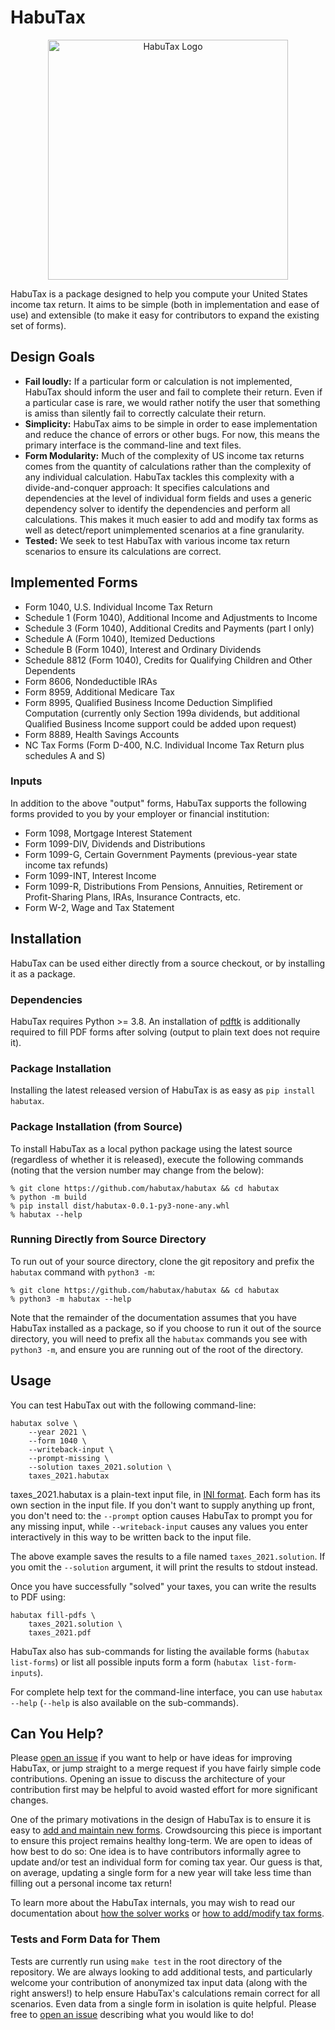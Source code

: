 # HabuTax

<p align="center">
<img src="https://github.com/habutax/habutax/raw/main/doc/habutax_logo.svg" alt="HabuTax Logo" title="HabuTax Logo" width="384"/>
</p>

HabuTax is a package designed to help you compute your United States income tax
return. It aims to be simple (both in implementation and ease of use) and
extensible (to make it easy for contributors to expand the existing set of
forms).

## Design Goals

* **Fail loudly:** If a particular form or calculation is not implemented,
  HabuTax should inform the user and fail to complete their return. Even if a
  particular case is rare, we would rather notify the user that something is
  amiss than silently fail to correctly calculate their return.
* **Simplicity:** HabuTax aims to be simple in order to ease implementation and
  reduce the chance of errors or other bugs. For now, this means the primary
  interface is the command-line and text files.
* **Form Modularity:** Much of the complexity of US income tax returns comes
  from the quantity of calculations rather than the complexity of any individual
  calculation. HabuTax tackles this complexity with a divide-and-conquer
  approach: It specifies calculations and dependencies at the level of
  individual form fields and uses a generic dependency solver to identify the
  dependencies and perform all calculations. This makes it much easier to add
  and modify tax forms as well as detect/report unimplemented scenarios at a
  fine granularity.
* **Tested:** We seek to test HabuTax with various income tax return scenarios
  to ensure its calculations are correct.

## Implemented Forms

* Form 1040, U.S. Individual Income Tax Return
* Schedule 1 (Form 1040), Additional Income and Adjustments to Income
* Schedule 3 (Form 1040), Additional Credits and Payments (part I only)
* Schedule A (Form 1040), Itemized Deductions
* Schedule B (Form 1040), Interest and Ordinary Dividends
* Schedule 8812 (Form 1040), Credits for Qualifying Children and Other
  Dependents
* Form 8606, Nondeductible IRAs
* Form 8959, Additional Medicare Tax
* Form 8995, Qualified Business Income Deduction Simplified Computation
  (currently only Section 199a dividends, but additional Qualified Business
  Income support could be added upon request)
* Form 8889, Health Savings Accounts
* NC Tax Forms (Form D-400, N.C. Individual Income Tax Return plus schedules A and S)

### Inputs

In addition to the above "output" forms, HabuTax supports the following forms
provided to you by your employer or financial institution:

* Form 1098, Mortgage Interest Statement
* Form 1099-DIV, Dividends and Distributions
* Form 1099-G, Certain Government Payments (previous-year state income tax
  refunds)
* Form 1099-INT, Interest Income
* Form 1099-R, Distributions From Pensions, Annuities, Retirement or
  Profit-Sharing Plans, IRAs, Insurance Contracts, etc.
* Form W-2, Wage and Tax Statement

## Installation

HabuTax can be used either directly from a source checkout, or by installing it
as a package.

### Dependencies

HabuTax requires Python >= 3.8. An installation of
[pdftk](https://gitlab.com/pdftk-java/pdftk) is additionally required to fill
PDF forms after solving (output to plain text does not require it).

### Package Installation

Installing the latest released version of HabuTax is as easy as `pip install
habutax`.

### Package Installation (from Source)

To install HabuTax as a local python package using the latest source (regardless
of whether it is released), execute the following commands (noting that the
version number may change from the below):

```
% git clone https://github.com/habutax/habutax && cd habutax
% python -m build
% pip install dist/habutax-0.0.1-py3-none-any.whl
% habutax --help
```

### Running Directly from Source Directory

To run out of your source directory, clone the git repository and prefix the
`habutax` command with `python3 -m`:

```
% git clone https://github.com/habutax/habutax && cd habutax
% python3 -m habutax --help
```

Note that the remainder of the documentation assumes that you have HabuTax
installed as a package, so if you choose to run it out of the source directory,
you will need to prefix all the `habutax` commands you see with `python3 -m`,
and ensure you are running out of the root of the directory.

## Usage

You can test HabuTax out with the following command-line:

```
habutax solve \
    --year 2021 \
    --form 1040 \
    --writeback-input \
    --prompt-missing \
    --solution taxes_2021.solution \
    taxes_2021.habutax
```

taxes_2021.habutax is a plain-text input file, in [INI
format](https://en.wikipedia.org/wiki/INI_file#Format). Each form has its own
section in the input file. If you don't want to supply anything up front, you
don't need to: the `--prompt` option causes HabuTax to prompt you for any
missing input, while `--writeback-input` causes any values you enter
interactively in this way to be written back to the input file.

The above example saves the results to a file named `taxes_2021.solution`. If
you omit the `--solution` argument, it will print the results to stdout instead.

Once you have successfully "solved" your taxes, you can write the results to PDF
using:

```
habutax fill-pdfs \
    taxes_2021.solution \
    taxes_2021.pdf
```

HabuTax also has sub-commands for listing the available forms (`habutax
list-forms`) or list all possible inputs form a form (`habutax
list-form-inputs`).

For complete help text for the command-line interface, you can use `habutax
--help` (`--help` is also available on the sub-commands).

## Can You Help?

Please [open an issue](https://github.com/habutax/habutax/issues/new) if you
want to help or have ideas for improving HabuTax, or jump straight to a merge
request if you have fairly simple code contributions. Opening an issue to
discuss the architecture of your contribution first may be helpful to avoid
wasted effort for more significant changes.

One of the primary motivations in the design of HabuTax is to ensure it is easy
to [add and maintain new
forms](https://github.com/habutax/habutax/tree/main/doc/adding_modifying_forms.md).
Crowdsourcing this piece is important to ensure this project remains healthy
long-term. We are open to ideas of how best to do so: One idea is to have
contributors informally agree to update and/or test an individual form for
coming tax year. Our guess is that, on average, updating a single form for a new
year will take less time than filling out a personal income tax return!

To learn more about the HabuTax internals, you may wish to read our
documentation about [how the solver
works](https://github.com/habutax/habutax/tree/main/doc/solver.md) or [how to
add/modify tax
forms](https://github.com/habutax/habutax/tree/main/doc/adding_modifying_forms.md).

### Tests and Form Data for Them

Tests are currently run using `make test` in the root directory of the
repository. We are always looking to add additional tests, and particularly
welcome your contribution of anonymized tax input data (along with the right
answers!) to help ensure HabuTax's calculations remain correct for all
scenarios. Even data from a single form in isolation is quite helpful. Please
free to [open an issue](https://github.com/habutax/habutax/issues/new)
describing what you would like to do!
